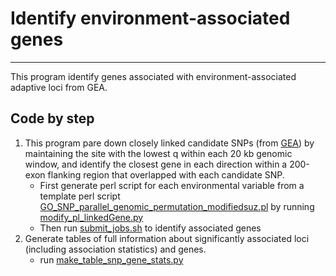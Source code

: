 # Identify environment-associated genes
----
This program identify genes associated with environment-associated adaptive loci from GEA.

## Code by step
1. This program pare down closely linked candidate SNPs (from [GEA](../GEA/)) by maintaining the site with the lowest q within each 20 kb genomic window, and identify the closest gene in each direction within a 200-exon flanking region that overlapped with each candidate SNP.
    * First generate perl script for each environmental variable from a template perl script [GO_SNP_parallel_genomic_permutation_modifiedsuz.pl](code/GO_SNP_parallel_genomic_permutation_modifiedsuz.pl) by running [modify_pl_linkedGene.py](code/modify_pl_linkedGene.py)
    * Then run [submit_jobs.sh](code/submit_jobs.sh) to identify associated genes
2. Generate tables of full information about significantly associated loci (including association statistics) and genes.
    * run [make_table_snp_gene_stats.py](code/make_table_snp_gene_stats.py)
